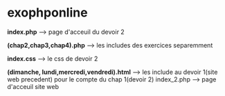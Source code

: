 # exophponline
**index.php** --> page d'acceuil du devoir 2 

**(chap2,chap3,chap4).php** --> les includes des exercices separemment

**index.css** --> le css de devoir 2

**(dimanche, lundi,mercredi,vendredi).html** --> les include au devoir 1(site web precedent) pour le compte du chap 1(devoir 2)
index_2.php --> page d'acceuil site web
